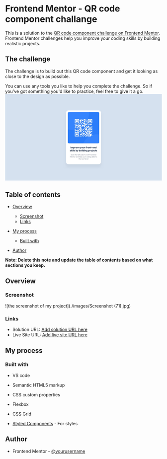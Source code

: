 # Frontend Mentor - QR code component challange
This is a solution to the [QR code component challenge on Frontend Mentor](https://www.frontendmentor.io/challenges/qr-code-component-iux_sIO_H). Frontend Mentor challenges help you improve your coding skills by building realistic projects.

## The challenge

The challenge is to build out this QR code component and get it looking as close to the design as possible.

You can use any tools you like to help you complete the challenge. So if you've got something you'd like to practice, feel free to give it a go.
![Design preview for the QR code component coding challenge](/images/desktop-design.jpg)

## Table of contents

- [Overview](#overview)
  - [Screenshot](#screenshot)
  - [Links](#links)
- [My process](#my-process)
  - [Built with](#built-with)

- [Author](#author)


**Note: Delete this note and update the table of contents based on what sections you keep.**

## Overview

### Screenshot

![the screenshot of my project](./images/Screenshot (71).jpg)

### Links

- Solution URL: [Add solution URL here](https://your-solution-url.com)
- Live Site URL: [Add live site URL here](https://your-live-site-url.com)

## My process

### Built with
- VS code
- Semantic HTML5 markup
- CSS custom properties
- Flexbox
- CSS Grid

- [Styled Components](https://styled-components.com/) - For styles
## Author


- Frontend Mentor - [@yourusername](https://www.frontendmentor.io/profile/yourusername)



